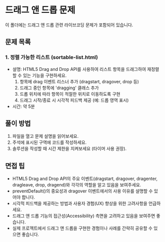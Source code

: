 # 드래그 앤 드롭 문제

이 폴더에는 드래그 앤 드롭 관련 라이브코딩 문제가 포함되어 있습니다.

## 문제 목록

### 1. 정렬 가능한 리스트 (sortable-list.html)
- 설명: HTML5 Drag and Drop API를 사용하여 리스트 항목을 드래그하여 재정렬할 수 있는 기능을 구현하세요.
  1. 항목에 drag 이벤트 리스너 추가 (dragstart, dragover, drop 등)
  2. 드래그 중인 항목에 'dragging' 클래스 추가
  3. 드롭 위치에 따라 항목이 적절한 위치로 이동하도록 구현
  4. 드래그 시작/종료 시 시각적 피드백 제공 (예: 드롭 영역 표시)
- 시간: 약 5분

## 풀이 방법

1. 파일을 열고 문제 설명을 읽어보세요.
2. 주석에 표시된 구역에 코드를 작성하세요.
3. 솔루션을 작성할 때 시간 제한을 지켜보세요 (타이머 사용 권장).

## 면접 팁

- HTML5 Drag and Drop API의 주요 이벤트(dragstart, dragover, dragenter, dragleave, drop, dragend)와 각각의 역할을 알고 있음을 보여주세요.
- preventDefault()의 중요성과 dragover 이벤트에서의 사용 이유를 설명할 수 있어야 합니다.
- 시각적 피드백을 제공하는 방법과 사용자 경험(UX) 향상을 위한 고려사항을 언급하세요.
- 드래그 앤 드롭 기능의 접근성(Accessibility) 측면을 고려하고 있음을 보여주면 좋습니다.
- 실제 프로젝트에서 드래그 앤 드롭을 구현한 경험이나 사례를 간략히 공유할 수 있으면 좋습니다.
